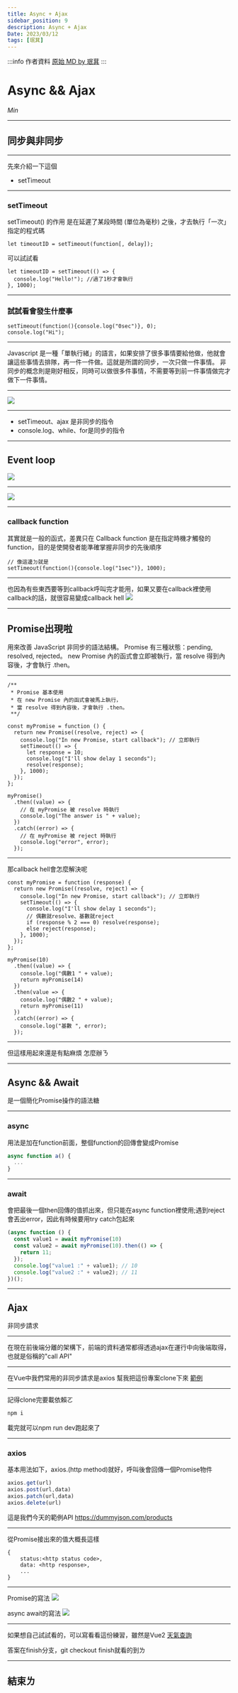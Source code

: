 ```yaml
---
title: Async + Ajax
sidebar_position: 9
description: Async + Ajax
Date: 2023/03/12
tags: [珉萁]
---
```


:::info 作者資料
[原始 MD by 珉萁](https://hackmd.io/@minouo/HyntdUX5t#/)
:::


# Async && Ajax
*Min*

---

## 同步與非同步

----

先來介紹一下這個
* setTimeout 

----

### setTimeout
setTimeout() 的作用 是在延遲了某段時間 (單位為毫秒) 之後，才去執行「一次」指定的程式碼
```javascript=
let timeoutID = setTimeout(function[, delay]);
```

可以試試看
```javascript=
let timeoutID = setTimeout(() => {
  console.log("Hello!"); //過了1秒才會執行
}, 1000);
```

----

### 試試看會發生什麼事
```javascript=
setTimeout(function(){console.log("0sec")}, 0);
console.log("Hi");
```

----

Javascript 是一種「單執行緒」的語言，如果安排了很多事情要給他做，他就會讓這些事情去排隊，再一件一件做。這就是所謂的同步，一次只做一件事情。
非同步的概念則是剛好相反，同時可以做很多件事情，不需要等到前一件事情做完才做下一件事情。

----

![](https://i.imgur.com/Gyvm8MF.png)

----

* setTimeout、ajax 是非同步的指令
* console.log、while、for是同步的指令

---

## Event loop
![](https://i.imgur.com/HSVtWac.png)

----

![](https://i.imgur.com/pOjNh4G.gif)

---

### callback function
其實就是一般的函式，差異只在 Callback function 是在指定時機才觸發的 function，目的是使開發者能準確掌握非同步的先後順序
```javascript=
// 像這邊ㄉ就是
setTimeout(function(){console.log("1sec")}, 1000);
```

----

也因為有些東西要等到callback呼叫完才能用，如果又要在callback裡使用callback的話，就很容易變成callback hell
![](https://i.imgur.com/HepreMM.png)

---

## Promise出現啦
用來改善 JavaScript 非同步的語法結構。
Promise 有三種狀態：pending, resolved, rejected。
new Promise 內的函式會立即被執行，當 resolve 得到內容後，才會執行 .then。

----


```javascript=
/**
 * Promise 基本使用
 * 在 new Promise 內的函式會被馬上執行，
 * 當 resolve 得到內容後，才會執行 .then。
 **/

const myPromise = function () {
  return new Promise((resolve, reject) => {
    console.log("In new Promise, start callback"); // 立即執行
    setTimeout(() => {
      let response = 10;
      console.log("I'll show delay 1 seconds");
      resolve(response);
    }, 1000);
  });
};

myPromise()
  .then((value) => {
    // 在 myPromise 被 resolve 時執行
    console.log("The answer is " + value);
  })
  .catch((error) => {
    // 在 myPromise 被 reject 時執行
    console.log("error", error);
  });
```

----

那callback hell會怎麼解決呢
```javascript=
const myPromise = function (response) {
  return new Promise((resolve, reject) => {
    console.log("In new Promise, start callback"); // 立即執行
    setTimeout(() => {
      console.log("I'll show delay 1 seconds");
      // 偶數就resolve、基數就reject
      if (response % 2 === 0) resolve(response); 
      else reject(response);
    }, 1000);
  });
};

myPromise(10)
  .then((value) => {
    console.log("偶數1 " + value);
    return myPromise(14)
  })
  .then(value => {
    console.log("偶數2 " + value);
    return myPromise(11)
  })
  .catch((error) => {
    console.log("基數 ", error);
  });

```

----

但這樣用起來還是有點麻煩
怎麼辦ㄋ

---

## Async && Await

是一個簡化Promise操作的語法糖

----

### async

用法是加在function前面，整個function的回傳會變成Promise
```javascript
async function a() {
  ...
}
```

----

### await

會把最後一個then回傳的值抓出來，但只能在async function裡使用;遇到reject會丟出error，因此有時候要用try catch包起來
```javascript
(async function () {
  const value1 = await myPromise(10)
  const value2 = await myPromise(10).then(() => {
    return 11;
  });
  console.log("value1 :" + value1); // 10
  console.log("value2 :" + value2); // 11
})();
```

---

## Ajax
非同步請求

----

在現在前後端分離的架構下，前端的資料通常都得透過ajax在運行中向後端取得，也就是俗稱的"call API"

----

在Vue中我們常用的非同步請求是axios
幫我把這份專案clone下來
[範例](https://github.com/kukina622/simple-vue-ajax.git)

----

記得clone完要載依賴ㄛ
```bash
npm i
```
載完就可以npm run dev跑起來了

----

### axios

基本用法如下，axios.(http method)就好，呼叫後會回傳一個Promise物件
```javascript
axios.get(url)
axios.post(url,data)
axios.patch(url,data)
axios.delete(url)
```
這是我們今天的範例API
https://dummyjson.com/products

----

從Promise接出來的值大概長這樣
```
{
    status:<http status code>,
    data: <http response>,
    ...
}
```

----

Promise的寫法
![](https://i.imgur.com/Yg4MRV6.png)

async await的寫法
![](https://i.imgur.com/vsrYlgI.png)

---

如果想自己試試看的，可以寫看看這份練習，雖然是Vue2
[天氣查詢](https://github.com/kukina622/weather.git)

答案在finish分支，git checkout finish就看的到ㄌ

----

## 結束ㄌ

